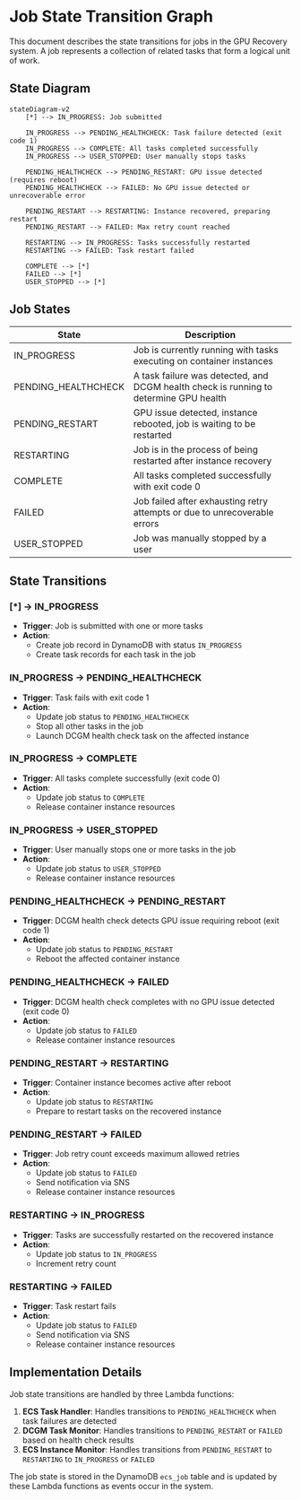 # Job State Transition Graph

This document describes the state transitions for jobs in the GPU Recovery system. A job represents a collection of related tasks that form a logical unit of work.

## State Diagram

```mermaid
stateDiagram-v2
    [*] --> IN_PROGRESS: Job submitted

    IN_PROGRESS --> PENDING_HEALTHCHECK: Task failure detected (exit code 1)
    IN_PROGRESS --> COMPLETE: All tasks completed successfully
    IN_PROGRESS --> USER_STOPPED: User manually stops tasks

    PENDING_HEALTHCHECK --> PENDING_RESTART: GPU issue detected (requires reboot)
    PENDING_HEALTHCHECK --> FAILED: No GPU issue detected or unrecoverable error

    PENDING_RESTART --> RESTARTING: Instance recovered, preparing restart
    PENDING_RESTART --> FAILED: Max retry count reached

    RESTARTING --> IN_PROGRESS: Tasks successfully restarted
    RESTARTING --> FAILED: Task restart failed

    COMPLETE --> [*]
    FAILED --> [*]
    USER_STOPPED --> [*]
```

## Job States

| State | Description |
|-------|-------------|
| IN_PROGRESS | Job is currently running with tasks executing on container instances |
| PENDING_HEALTHCHECK | A task failure was detected, and DCGM health check is running to determine GPU health |
| PENDING_RESTART | GPU issue detected, instance rebooted, job is waiting to be restarted |
| RESTARTING | Job is in the process of being restarted after instance recovery |
| COMPLETE | All tasks completed successfully with exit code 0 |
| FAILED | Job failed after exhausting retry attempts or due to unrecoverable errors |
| USER_STOPPED | Job was manually stopped by a user |

## State Transitions

### [*] → IN_PROGRESS
- **Trigger**: Job is submitted with one or more tasks
- **Action**:
  - Create job record in DynamoDB with status `IN_PROGRESS`
  - Create task records for each task in the job

### IN_PROGRESS → PENDING_HEALTHCHECK
- **Trigger**: Task fails with exit code 1
- **Action**:
  - Update job status to `PENDING_HEALTHCHECK`
  - Stop all other tasks in the job
  - Launch DCGM health check task on the affected instance

### IN_PROGRESS → COMPLETE
- **Trigger**: All tasks complete successfully (exit code 0)
- **Action**:
  - Update job status to `COMPLETE`
  - Release container instance resources

### IN_PROGRESS → USER_STOPPED
- **Trigger**: User manually stops one or more tasks in the job
- **Action**:
  - Update job status to `USER_STOPPED`
  - Release container instance resources

### PENDING_HEALTHCHECK → PENDING_RESTART
- **Trigger**: DCGM health check detects GPU issue requiring reboot (exit code 1)
- **Action**:
  - Update job status to `PENDING_RESTART`
  - Reboot the affected container instance

### PENDING_HEALTHCHECK → FAILED
- **Trigger**: DCGM health check completes with no GPU issue detected (exit code 0)
- **Action**:
  - Update job status to `FAILED`
  - Release container instance resources

### PENDING_RESTART → RESTARTING
- **Trigger**: Container instance becomes active after reboot
- **Action**:
  - Update job status to `RESTARTING`
  - Prepare to restart tasks on the recovered instance

### PENDING_RESTART → FAILED
- **Trigger**: Job retry count exceeds maximum allowed retries
- **Action**:
  - Update job status to `FAILED`
  - Send notification via SNS
  - Release container instance resources

### RESTARTING → IN_PROGRESS
- **Trigger**: Tasks are successfully restarted on the recovered instance
- **Action**:
  - Update job status to `IN_PROGRESS`
  - Increment retry count

### RESTARTING → FAILED
- **Trigger**: Task restart fails
- **Action**:
  - Update job status to `FAILED`
  - Send notification via SNS
  - Release container instance resources

## Implementation Details

Job state transitions are handled by three Lambda functions:

1. **ECS Task Handler**: Handles transitions to `PENDING_HEALTHCHECK` when task failures are detected
2. **DCGM Task Monitor**: Handles transitions to `PENDING_RESTART` or `FAILED` based on health check results
3. **ECS Instance Monitor**: Handles transitions from `PENDING_RESTART` to `RESTARTING` to `IN_PROGRESS` or `FAILED`

The job state is stored in the DynamoDB `ecs_job` table and is updated by these Lambda functions as events occur in the system.
